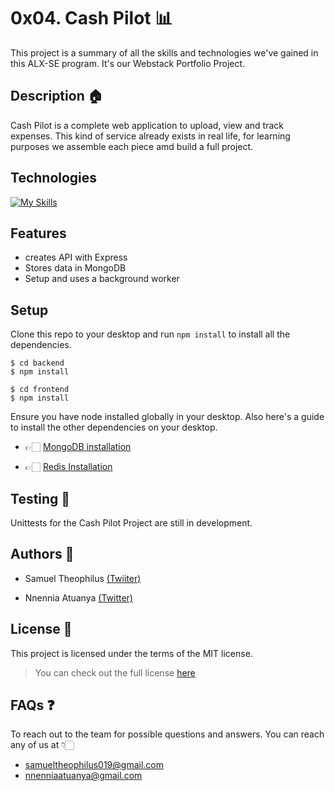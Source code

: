 # 0x04. Cash Pilot 📊
This project is a summary of all the skills and technologies we've gained in this ALX-SE program. It's our Webstack Portfolio Project.

## Description 🏠
Cash Pilot is a complete web application to upload, view and track expenses. This kind of service already exists in real life, for learning purposes we assemble each piece amd build a full project.

## Technologies
[![My Skills](https://skills.thijs.gg/icons?i=js,express,nodejs,mongodb,react,postman)](https://skills.thijs.gg)

## Features
* creates API with Express
* Stores data in MongoDB
* Setup and uses a background worker

## Setup
Clone this repo to your desktop and run `npm install` to install all the dependencies.

```
$ cd backend
$ npm install
```

```
$ cd frontend
$ npm install
```

Ensure you have node installed globally in your desktop. Also here's a guide to install the other dependencies on your desktop.
* 👉🏻 [MongoDB installation](https://www.mongodb.com/docs/manual/tutorial/install-mongodb-on-windows/)

* 👉🏻 [Redis Installation](https://www.youtube.com/watch?v=188Fy-oCw4w&t=707s)

## Testing 🧪
Unittests for the Cash Pilot Project are still in development.

## Authors 📝
* Samuel Theophilus [(Twiiter)](https://twitter.com/afk_zoro)

* Nnennia Atuanya [(Twitter)](https://twitter.com/nnennia_)

## License 🛑
This project is licensed under the terms of the MIT license.
> You can check out the full license [here](https://github.com/afkzoro/cash_pilot/blob/main/LICENSE)

## FAQs ❓
To reach out to the team for possible questions and answers. You can reach any of us at  👇🏻
* samueltheophilus019@gmail.com
* nnenniaatuanya@gmail.com